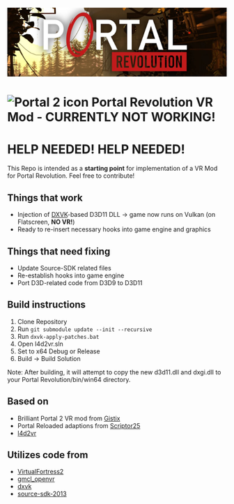 <div align="center">
  <p>
    <a align="center">
      <img width="auto" src="https://raw.githubusercontent.com/stsichler/portal_reloaded_vr/revolution/imgs/logo.png"></a>
  </p>
</div>

# ![Portal 2 icon](imgs/icon.jpg "Portal 2 icon") Portal Revolution VR Mod - **CURRENTLY NOT WORKING!**

# HELP NEEDED! HELP NEEDED!

This Repo is intended as a **starting point** for implementation of a VR Mod for Portal Revolution. Feel free to contribute!


## Things that work
* Injection of [DXVK](https://github.com/doitsujin/dxvk)-based D3D11 DLL -> game now runs on Vulkan (on Flatscreen, **NO VR!**)
* Ready to re-insert necessary hooks into game engine and graphics

## Things that need fixing
* Update Source-SDK related files
* Re-establish hooks into game engine
* Port D3D-related code from D3D9 to D3D11

## Build instructions
1. Clone Repository
2. Run ```git submodule update --init --recursive```
3. Run ```dxvk-apply-patches.bat```
4. Open l4d2vr.sln
5. Set to x64 Debug or Release
6. Build -> Build Solution

Note: After building, it will attempt to copy the new d3d11.dll and dxgi.dll to your Portal Revolution/bin/win64 directory.

## Based on
* Brilliant Portal 2 VR mod from [Gistix](https://github.com/Gistix/portal2vr)
* Portal Reloaded adaptions from [Scriptor25](https://github.com/Scriptor25)
* [l4d2vr](https://github.com/sd805/l4d2vr)
  
## Utilizes code from
* [VirtualFortress2](https://github.com/PinkMilkProductions/VirtualFortress2)
* [gmcl_openvr](https://github.com/Planimeter/gmcl_openvr/)
* [dxvk](https://github.com/TheIronWolfModding/dxvk/tree/vr-dx9-rel)
* [source-sdk-2013](https://github.com/ValveSoftware/source-sdk-2013/)
